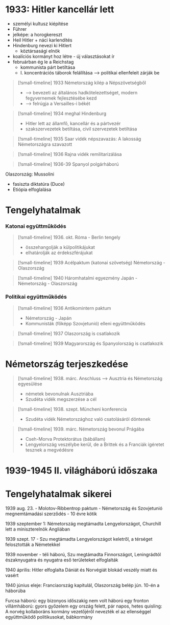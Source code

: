 # 1933: Hitler kancellár lett

- személyi kultusz kiépítése
- Führer
- jelképe: a horogkereszt
- Heil Hitler + náci karlendítés
- Hindenburg nevezi ki Hitlert
	- köztársasági elnök
- koalíciós kormányt hoz létre - új választásokat ír
- februárban ég le a Reichstag
	- kommunista párt betiltása
	- I. koncentrációs táborok felállítása --> politikai ellenfeleit zárják be

> [!small-timeline] 1933
> Németország kilép a Népszövetségből
> - —> bevezeti az általános hadkötelezettséget, modern fegyvernemek fejlesztésébe kezd
> - —> felrúgja a Versailles-i békét

> [!small-timeline] 1934
> meghal Hindenburg
> - Hitler lett az államfő, kancellár és a pártvezér
> - szakszervezetek betiltása, civil szervezetek betiltása

> [!small-timeline] 1935
> Saar vidék népszavazás: A lakosság Németországra szavazott

> [!small-timeline] 1936
> Rajna vidék remilitarizálása

> [!small-timeline] 1936-39
> Spanyol polgárháború

Olaszország: Mussolini
- fasiszta diktatúra (Duce)
- Etiópia elfoglalása

# Tengelyhatalmak

### Katonai együttműködés

> [!small-timeline] 1936\. okt.
> Róma - Berlin tengely
> - összehangolják a külpolitikájukat
> - elhatárolják az érdekszférájukat

> [!small-timeline] 1939
> Acélpaktum (katonai szövetség)
> Németország - Olaszország

> [!small-timeline] 1940
> Háromhatalmi egyezmény
> Japán - Németország - Olaszország

### Politikai együttműködés

> [!small-timeline] 1936
> Antikomintern paktum
> - Németország - Japán
> - Kommunisták (főképp Szovjetunió) elleni együttműködés

> [!small-timeline] 1937
> Olaszország is csatlakozik

> [!small-timeline] 1939
> Magyarország és Spanyolország is csatlakozik

# Németország terjeszkedése

> [!small-timeline] 1938\. márc.
> Anschluss —> Ausztria és Németország egyesülése
> - németek bevonulnak Ausztriába
> - Szudéta vidék megszerzése a cél

> [!small-timeline] 1938\. szept.
> Müncheni konferencia
> - Szudéta vidék Németországhoz való csatolásáról döntenek

> [!small-timeline] 1939\. márc.
> Németország bevonul Prágába
> - Cseh-Morva Protektorátus (bábállam)
> - Lengyelország veszélybe kerül, de a Brittek és a Franciák ígéretet tesznek a megvédésre

# 1939-1945 II. világháború időszaka

# Tengelyhatalmak sikerei

1939 aug. 23. - Molotov-Ribbentrop paktum - Németország és Szovjetunió megnemtámadási szerződés - 10 évre kötik

1939 szeptember 1: Németország megtámadta Lengyelországot, Churchill lett a miniszterelnök Angliában

1939 szept. 17 - Szu megtámadta Lengyelországot keletről, a térséget felosztották a Németekkel

1939 november - téli háború, Szu megtámadta Finnországot, Leningrádtól északnyugatra és nyugatra eső területeket elfoglalták

1940 április: Hitler elfoglalta Dániát és Norvégiát blokád veszély miatt és vasért

1940 június eleje: Franciaország kapitulál, Olaszország belép jún. 10-én a háborúba

Furcsa háború: egy bizonyos időszakig nem volt háború egy fronton
villámháború: gyors győzelem egy ország felett, pár napos, hetes
quisling: A norvég kollaboráns kormány vezetőjéről nevezték el az ellenséggel együttműködő politikusokat, bábkormány